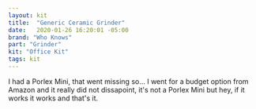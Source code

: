 ```yaml
---
layout: kit
title:  "Generic Ceramic Grinder"
date:   2020-01-26 16:20:01 -05:00
brand: "Who Knows"
part: "Grinder"
kit: "Office Kit"
tags: kit
---
```


I had a Porlex Mini, that went missing so... I went for a budget option from Amazon and it really did not dissapoint, it's not a Porlex Mini but hey, if it works it works and that's it.